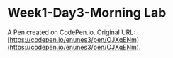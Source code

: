 # Week1-Day3-Morning Lab

A Pen created on CodePen.io. Original URL: [https://codepen.io/enunes3/pen/OJXqENm](https://codepen.io/enunes3/pen/OJXqENm).


